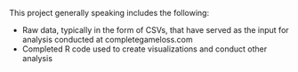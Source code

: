 This project generally speaking includes the following:
- Raw data, typically in the form of CSVs, that have served as the input for analysis conducted at completegameloss.com
- Completed R code used to create visualizations and conduct other analysis 
